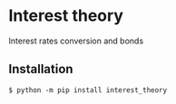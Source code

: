 # Interest theory

Interest rates conversion and bonds

## Installation

```shell
$ python -m pip install interest_theory
```